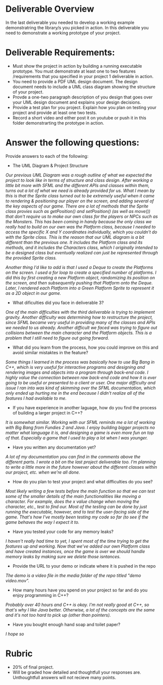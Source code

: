 # Deliverable Overview

In the last deliverable you needed to develop a working example demonstratring the library/s you picked in action. 
In this deliverable you need to demonstrate a working prototype of your project. 

# Deliverable Requirements:

* Must show the project in action by building a running executable prototype. You must demonstrate at least one to two features
/requirements that you specified in your project 1 deliverable in action. 
* You need to provide a PDF UML design document. The design document needs to include a UML class diagram showing the structure 
of your project. 
* Provde a one-two paragraph description of you design that goes over your UML design document and explains your design 
decisions. 
* Provide a test plan for you project. Explain how you plan on testing your project and provide at least one two tests. 
* Record a short video and either post it on youtube or push it in this folder demonstrarting the prototype in action.

# Answer the following questions:

Provide answers to each of the following:

* The UML Diagram & Project Structure

*Our previous UML Diagram was a rough outline of what we expected the project to look like in terms of structure and class design. After working a little bit more with SFML and the different APIs and classes within them, turns out a lot of what we need is already provided for us. What I mean by this is that the Sprite class turned out to be extremely useful when it came to rendering & positioning our player on the screen, and adding several of the key aspects of our game. There are a lot of methods that the Sprite class provies such as getPosition() and setPosition() (as well as move()) that don't require us to make our own class for the players or NPCs such as the Monsters. This has been coming in handy because the only class we really had to build on our own was the Platform class, because I needed to access the specific X and Y coordinates individually, which you couldn't do with the Sprite class. This is the reason that our UML diagram is a bit different than the previous one. It includes the Platform class and its methods, and it includes the Characters class, which I originally intended to be a designed class but eventually realized can just be represented through the provided Sprite class.*

*Another thing I'd like to add is that I used a Deque to create the Platforms on the screen. I used a for loop to create a specified number of platforms. I did this by first creating a new Platform object, randomizing its position on the screen, and then subsequently pushing that Platform onto the Deque. Later, I rendered each Platform into a Green Platform Sprite to represent it as a 2D object in our game.*

* What dificulties did you face in deliverable 3? 

*One of the main difficulties with the third deliverable is trying to implement gravity. Another difficulty was determining how to restructure the project, since SFML became very useful in providing many of the classes and APIs we needed to us already. Another difficult we faced was trying to figure out collisions between the main character and the Platform objects. This is a problem that I still need to figure out going forward.*

 *  What did you learn from the process, how you could improve on this and avoid similar mistaktes in the feature?
 
 *Some things I learned in the process was basically how to use Big Bang in C++, which is very useful for interactive programs and designing and rendering images and objects into a program through back-end code. I highly value the connection between raw back-end code and how it is ever going to be useful or presented to a client or user. One major difficulty and issue I ran into was kind of skimming over the SFML documentation, which only ended up hurting me in the end because I didn't realize all of the features I had available to me.*

* If you have experience in another laguage, how do you find the process of building a larger project in C++?

 *It is somewhat similar. Working with our SFML reminds me a lot of working with Big Bang from Fundies 2 and Java. I enjoy building bigger projects no matter what language it is, and designing a game is even more fun on top of that. Especially a game that I used to play a lot when I was younger.*

* Have you written any documentation yet? 

 *A lot of my documentation you can find in the comments above the different parts. I wrote a bit on the last project deliverable too. I'm planning to write a little more in the future however about the different classes within our project, etc. when we're all done.*

* How do you plan to test your project and what difficulties do you see?

 *Most likely writing a few tests before the main function so that we can test some of the smaller details of the main functionalities like moving a character. For example, does the x value change when moving the character, etc., test to find our. Most of the testing can be done by just running the executable, however, and to test the user-facing side of the game. That's how I've mostly been testing my code so far (to see if the game behaves the way I expect it to.*
 
* Have you tested your code for any memory leaks?

 *I haven't really had time to yet, I spent most of the time trying to get the features up and working. Now that we've added our own Platform class and have created instances, once the game is over we should handle memory leaks by making sure we delete those isntances.*

* Provide the URL to your demo or indicate where it is pushed in the repo
 
 *The demo is a video file in the media folder of the repo titled "demo video.mov".*
 
* How many hours have you spend on your project so far and do you enjoy programming in C++? 

 *Probably over 40 hours and C++ is okay. I'm not really good at C++, so that's why I like Java better. Otherwise, a lot of the concepts are the same and it's not too hard to pick up (other than pointers).*

* Have you bought enough hand soap and toilet paper? 

 *I hope so*

# Rubric
* 20% of final project.
* Will be graded how detailed and thoughtfull your responses are. Unthoughtfull answers will not recieve many points. 
